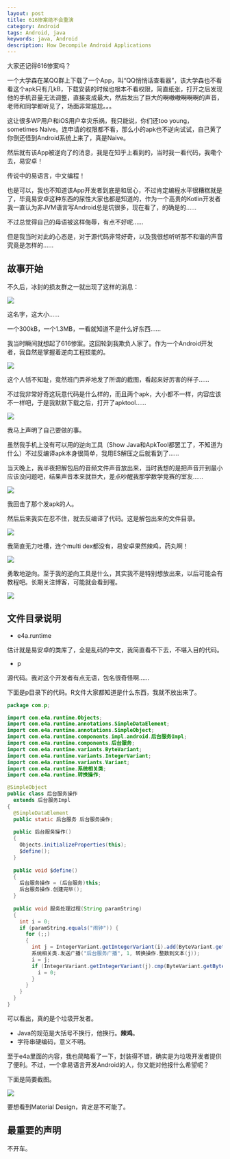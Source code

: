 ```yaml
---
layout: post
title: 616惨案绝不会重演
category: Android
tags: Android, java
keywords: java, Android
description: How Decompile Android Applications
---
```



大家还记得616惨案吗？

一个大学森在某QQ群上下载了一个App，叫“QQ悄悄话查看器”，该大学森也不看看这个apk只有几kB，下载安装的时候也根本不看权限，简直纸张，打开之后发现他的手机音量无法调整，直接变成最大，然后发出了巨大的~~啊嗷嗷啊啊啊~~的声音，老师和同学都听见了，场面非常尴尬。。。

这让很多WP用户和iOS用户幸灾乐祸，我只能说，你们还too young，sometimes Naive。连申请的权限都不看，那么小的apk也不逆向试试，自己黄了你倒还怪到Android系统上来了，真是Naive。

然后就有该App被逆向了的消息，我是在知乎上看到的，当时我一看代码，我嘞个去，易安卓！

传说中的易语言，中文编程！

也是可以，我也不知道该App开发者到底是和居心，不过肯定编程水平很糟糕就是了，毕竟易安卓这种东西的尿性大家也都是知道的，作为一个高贵的Kotlin开发者我一直认为非JVM语言写Android总是坑很多，现在看了，的确是的……

不过总觉得自己的母语被这样侮辱，有点不好呢……

但是我当时对此的心态是，对于源代码非常好奇，以及我很想听听那不和谐的声音究竟是怎样的……

## 故事开始

不久后，冰封的损友群之一就出现了这样的消息：

<p><img src="/../../../assets/images/andr/decode/1.png" align="center"></p>

这名字，这大小……

一个300kB，一个1.3MB，一看就知道不是什么好东西……

我当时瞬间就想起了616惨案。这回轮到我欺负人家了。作为一个Android开发者，我自然是掌握着逆向工程技能的。

<p><img src="/../../../assets/images/andr/decode/2.png" align="center"></p>

这个人恬不知耻，竟然班门弄斧地发了所谓的截图，看起来好厉害的样子……

不过我非常好奇这玩意代码是什么样的，而且两个apk，大小都不一样，内容应该不一样吧，于是我默默下载之后，打开了apktool……

<p><img src="/../../../assets/images/andr/decode/3.png" align="center"></p>

我马上声明了自己要做的事。

虽然我手机上没有可以用的逆向工具（Show Java和ApkTool都罢工了，不知道为什么）不过反编译apk本身很简单，我用ES解压之后就看到了……

当天晚上，我半夜把解包后的音频文件声音放出来，当时我想的是把声音开到最小应该没问题吧，结果声音本来就巨大，差点吵醒我那学数学竞赛的室友……

<p><img src="/../../../assets/images/andr/decode/4.png" align="center"></p>

我回击了那个发apk的人。

然后后来我实在忍不住，就去反编译了代码。这是解包出来的文件目录。

<p><img src="/../../../assets/images/andr/decode/5.png" align="center"></p>

我简直无力吐槽，连个multi dex都没有，易安卓果然辣鸡，药丸啊！

<p><img src="/../../../assets/images/andr/decode/6.png" align="center"></p>

勇敢地逆向。至于我的逆向工具是什么，其实我不是特别想放出来，以后可能会有教程吧。长期关注博客，可能就会看到喔。

<p><img src="/../../../assets/images/andr/decode/7.png" align="center"></p>

## 文件目录说明

- e4a.runtime

估计就是易安卓的类库了，全是乱码的中文，我简直看不下去，不堪入目的代码。

- p

源代码。我对这个开发者有点无语，包名很奇怪啊……

下面是p目录下的代码。R文件大家都知道是什么东西，我就不放出来了。

```java
package com.p;

import com.e4a.runtime.Objects;
import com.e4a.runtime.annotations.SimpleDataElement;
import com.e4a.runtime.annotations.SimpleObject;
import com.e4a.runtime.components.impl.android.后台服务Impl;
import com.e4a.runtime.components.后台服务;
import com.e4a.runtime.variants.ByteVariant;
import com.e4a.runtime.variants.IntegerVariant;
import com.e4a.runtime.variants.Variant;
import com.e4a.runtime.系统相关类;
import com.e4a.runtime.转换操作;

@SimpleObject
public class 后台服务操作
  extends 后台服务Impl
{
  @SimpleDataElement
  public static 后台服务 后台服务操作;
  
  public 后台服务操作()
  {
    Objects.initializeProperties(this);
    $define();
  }
  
  public void $define()
  {
    后台服务操作 = (后台服务)this;
    后台服务操作.创建完毕();
  }
  
  public void 服务处理过程(String paramString)
  {
    int i = 0;
    if (paramString.equals("闹钟")) {
      for (;;)
      {
        int j = IntegerVariant.getIntegerVariant(i).add(ByteVariant.getByteVariant((byte)1)).getInteger();
        系统相关类.发送广播("后台服务广播", 1, 转换操作.整数到文本(j));
        i = j;
        if (IntegerVariant.getIntegerVariant(j).cmp(ByteVariant.getByteVariant((byte)1)) == 0) {
          i = 0;
        }
      }
    }
  }
}
```

可以看出，真的是个垃圾开发者。

+ Java的规范是大括号不换行，他换行。**辣鸡**。
+ 字符串硬编码，意义不明。

至于e4a里面的内容，我也简略看了一下，封装得不错，确实是为垃圾开发者提供了便利。不过，一个拿易语言开发Android的人，你又能对他报什么希望呢？

下面是简要截图。

<p><img src="/../../../assets/images/andr/decode/8.png" align="center"></p>

要想看到Material Design，肯定是不可能了。

## 最重要的声明

不开车。
